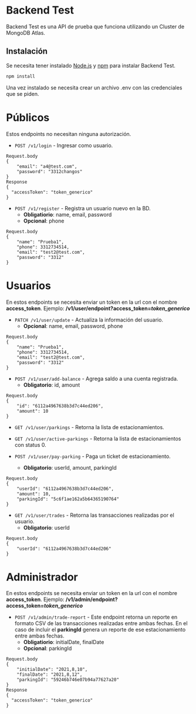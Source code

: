 # Backend Test

Backend Test es una API de prueba que funciona utilizando un Cluster de MongoDB Atlas.

## Instalación
Se necesita tener instalado [Node.js](https://nodejs.org/es/) y [npm](https://docs.npmjs.com/downloading-and-installing-node-js-and-npm) para instalar Backend Test.

```bash
npm install
```

Una vez instalado se necesita crear un archivo .env con las credenciales que se piden.

# Públicos
Estos endpoints no necesitan ninguna autorización.
* `POST /v1/login` - Ingresar como usuario.
```no-highlight
Request.body
{
    "email": "a4@test.com",
    "password": "3312changos"
}
Response
{
  "accessToken": "token_generico"
}
```
* `POST /v1/register` - Registra un usuario nuevo en la BD.
    * **Obligatiorio**: name, email, password
    * **Opcional**: phone
```no-highlight
Request.body
{
	"name": "Prueba1",
	"phone": 3312734514,
	"email": "test2@test.com",
	"password": "3312"
}
```

# Usuarios
En estos endpoints se necesita enviar un token en la url con el nombre **access_token**.
Ejemplo: **/v1/user/endpoint?access_token=_token_generico_**

* `PATCH /v1/user/update` - Actualiza la información del usuario.
    * **Opcional**: name, email, password, phone
```no-highlight
Request.body
{
	"name": "Prueba1",
	"phone": 3312734514,
	"email": "test2@test.com",
	"password": "3312"
}
```

* `POST /v1/user/add-balance` - Agrega saldo a una cuenta registrada.
    * **Obligatorio**: id, amount
```no-highlight
Request.body
{
	"id": "6112a4967638b3d7c44ed206",
	"amount": 10
}
```

* `GET /v1/user/parkings` - Retorna la lista de estacionamientos.
* `GET /v1/user/active-parkings` - Retorna la lista de estacionamientos con status 0.

* `POST /v1/user/pay-parking` - Paga un ticket de estacionamiento.
    * **Obligatorio**: userId, amount, parkingId
```no-highlight
Request.body
{
	"userId": "6112a4967638b3d7c44ed206",
	"amount": 10,
	"parkingId": "5c6f1ae162a5b64365190764"
}
```

* `GET /v1/user/trades` - Retorna las transacciones realizadas por el usuario.
    * **Obligatorio**: userId
```no-highlight
Request.body
{
	"userId": "6112a4967638b3d7c44ed206"
}
```

# Administrador
En estos endpoints se necesita enviar un token en la url con el nombre **access_token**.
Ejemplo: **/v1/admin/endpoint?access_token=_token_generico_**
* `POST /v1/admin/trade-report` - Este endpoint retorna un reporte en formato CSV de las transacciones realizadas entre ambas fechas.
En el caso de incluir el **parkingId** genera un reporte de ese estacionamiento entre ambas fechas.
    * **Obligatiorio**: initialDate, finalDate
    * **Opcional**: parkingId
```no-highlight
Request.body
{
	"initialDate": "2021,8,10",
	"finalDate": "2021,8,12",
	"parkingId": "59246b746e07b94a77627a20"
}
Response
{
  "accessToken": "token_generico"
}
```